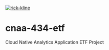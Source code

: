 [![rick-kline](https://circleci.com/gh/rick-kline/cnaa-434-etf.svg?style=shield)](https://app.circleci.com/pipelines/github/rick-kline/cnaa-434-etf)

# cnaa-434-etf
Cloud Native Analytics Application ETF Project
